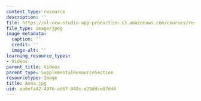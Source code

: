 ```yaml
---
content_type: resource
description: ''
file: https://ol-ocw-studio-app-production.s3.amazonaws.com/courses/res-8-007-cosmic-origin-of-the-chemical-elements-fall-2019/ea6efa424976ad67948ce28ddce87dd4_Anna.jpg
file_type: image/jpeg
image_metadata:
  caption: ''
  credit: ''
  image-alt: ''
learning_resource_types:
- Videos
parent_title: Videos
parent_type: SupplementalResourceSection
resourcetype: Image
title: Anna.jpg
uid: ea6efa42-4976-ad67-948c-e28ddce87dd4
---
```

